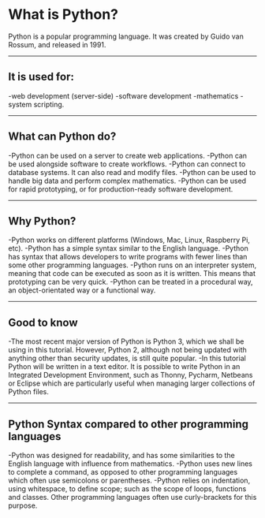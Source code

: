 # What is Python?

Python is a popular programming language. It was created by Guido van Rossum, and released in 1991.

------

## It is used for:

 -web development (server-side)
 -software development
 -mathematics
 -system scripting.

------

## What can Python do?

 -Python can be used on a server to create web applications.
 -Python can be used alongside software to create workflows.
 -Python can connect to database systems. It can also read and modify files.
 -Python can be used to handle big data and perform complex mathematics.
 -Python can be used for rapid prototyping, or for production-ready software development.

------

## Why Python?

 -Python works on different platforms (Windows, Mac, Linux, Raspberry Pi, etc).
 -Python has a simple syntax similar to the English language.
 -Python has syntax that allows developers to write programs with fewer lines than some other programming languages.
 -Python runs on an interpreter system, meaning that code can be executed as soon as it is written. This means that       prototyping can be very quick.
 -Python can be treated in a procedural way, an object-orientated way or a functional way.

------

## Good to know

 -The most recent major version of Python is Python 3, which we shall be using in this tutorial. However, Python 2, although not being updated with anything other than security updates, is still quite popular.
 -In this tutorial Python will be written in a text editor. It is possible to write Python in an Integrated Development Environment, such as Thonny, Pycharm, Netbeans or Eclipse which are particularly useful when managing larger collections of Python files.

------

## Python Syntax compared to other programming languages

 -Python was designed for readability, and has some similarities to the English language with influence from mathematics.
 -Python uses new lines to complete a command, as opposed to other programming languages which often use semicolons or parentheses.
 -Python relies on indentation, using whitespace, to define scope; such as the scope of loops, functions and classes. Other programming languages often use curly-brackets for this purpose.
